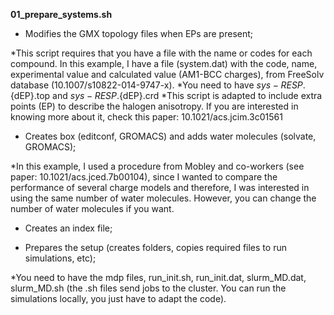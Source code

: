 

**01_prepare_systems.sh** 


- Modifies the GMX topology files when EPs are present;

*This script requires that you have a file with the name or codes for each compound. In this example, I have a file (system.dat) with the code, name, experimental value and calculated value (AM1-BCC charges), from FreeSolv database (10.1007/s10822-014-9747-x).
*You need to have ${sys}-RESP.${dEP}.top and ${sys}-RESP.${dEP}.crd
*This script is adapted to include extra points (EP) to describe the halogen anisotropy. If you are interested in knowing more about it, check this paper: 10.1021/acs.jcim.3c01561

- Creates box (editconf, GROMACS) and adds water molecules (solvate, GROMACS);

*In this example, I used a procedure from Mobley and co-workers (see paper: 10.1021/acs.jced.7b00104), since I wanted to compare the performance of several charge models and therefore, I was interested in using the same number of water molecules. However, you can change the number of water molecules if you want.

- Creates an index file;

- Prepares the setup (creates folders, copies required files to run simulations, etc);

*You need to have the mdp files, run_init.sh, run_init.dat, slurm_MD.dat, slurm_MD.sh (the .sh files send jobs to the cluster. You can run the simulations locally, you just have to adapt the code).
